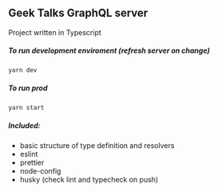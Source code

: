 ## Geek Talks GraphQL server

Project written in Typescript

##### To run development enviroment (refresh server on change)

```bash
yarn dev
```

##### To run prod

```bash
yarn start
```

##### Included:

- basic structure of type definition and resolvers
- eslint
- prettier
- node-config
- husky (check lint and typecheck on push)
